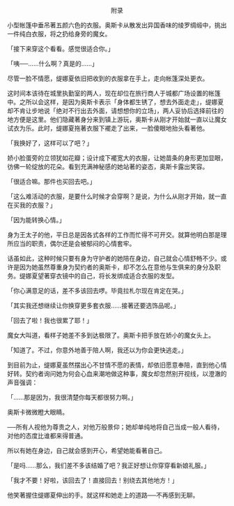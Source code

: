<p align="center">附录</p>

小型帐篷中垂吊著五颜六色的衣服。奥斯卡从散发出异国香味的绫罗绸缎中，挑出一件纯白衣服，将之扔给身旁的魔女。

「接下来穿这个看看。感觉很适合你。」

「咦──……什么啊？真是的……」

尽管一脸不情愿，缇娜夏依旧把收到的衣服拿在手上，走向帐篷深处更衣。

这时间本该待在城里执勤室的两人，现在却位在旅行商人于城都广场设置的帐篷中。之所以会这样，是因为奥斯卡表示「身体都生锈了，想去外面走走」，缇娜夏却不肯让步地说「绝对不行出去外面，请想想你的立场」，两人妥协后选择前往的地方便是这里。他们隐藏著身分来到镇上游玩，奥斯卡从刚才开始就一直以让魔女试衣为乐。此时，缇娜夏拖著衣服下襬走了出来，一脸傻眼地抬头看著他。

「我换好了，这样可以了吧？」

娇小脸蛋旁的立领犹如花瓣；设计成下襬宽大的衣服，让她苗条的身形更加显眼，彷佛一轮绽放的花朵。看到充满神秘感的她站著的姿态，奥斯卡露出笑容。

「很适合嘛。那件也买回去吧。」

「这么难活动的衣服，是要什么时候才会穿啊？是说，为什么从刚才开始，就一直在买我的衣服？」

「因为能转换心情。」

身为王太子的他，平日总是因各式各样的工作而忙得不可开交。就算他明白那是理所应当的职责，偶尔还是会被郁闷的心情套牢。

话虽如此，这种时候只要有身为守护者的她陪在身边，自己就会心情舒畅不少。或许是因为她虽然尊重身为契约者的奥斯卡，却不怎么在意他与生俱来的身分及职务。缇娜夏望著穿衣镜中的自己，将长发绑成适合衣服的发型。

「你心满意足的话，差不多该回去啰。毕竟拉札尔现在肯定在哭。」

「其实我还想继续让你换穿更多套衣服……接著还要选饰品呢。」

「回去了啦！我也很累了耶！」

魔女大叫道，看样子她差不多到达极限了。奥斯卡把手放在娇小的魔女头上。

「知道了。不过，你意外地善于陪人啊，我还以为你会更快逃走。」

到目前为止，缇娜夏虽然摆出心不甘情不愿的表情，却依旧愿意奉陪，直到他心情好转。契约者询问她为何会心血来潮地做这种事，魔女却忽然别开视线，以澄澈的声音强调：

「……那是因为，我很清楚你每天都很努力啊。」

奥斯卡微微瞪大眼睛。

──所有人视他为尊贵之人，对他万般景仰；她却单纯地将自己当成一般人看待，对他的态度比谁都来得普通。

所以有她在身边，自己就会感到开心，希望她能看著自己。

「是吗……那么，我们差不多该结婚了吧？我正好想让你穿穿看新娘礼服。」

「我才不要！好啦，该回去了！直接回去！别绕去其他地方！」

他笑著握住缇娜夏伸出的手。就这样和她走上的道路──不再感到无聊。

